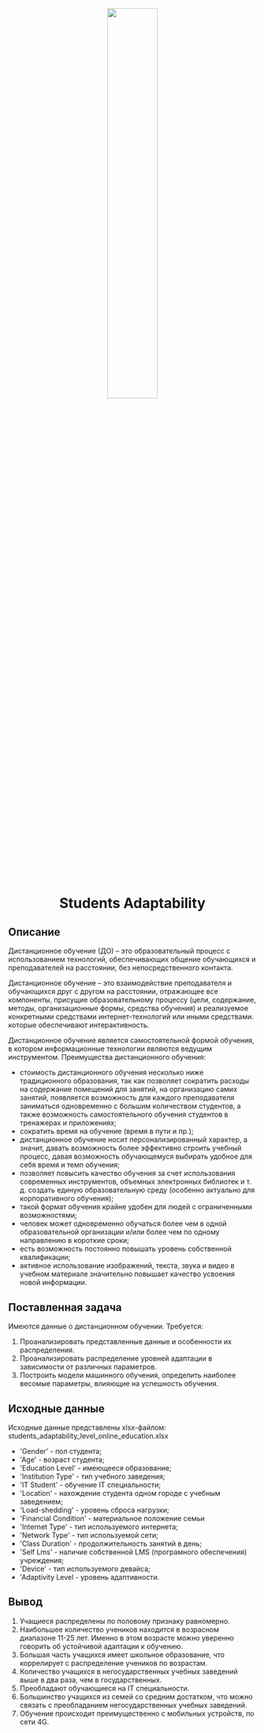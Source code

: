 <h2 align="center">
<img src="https://avatars.mds.yandex.net/i?id=3e65c72fd19d915fbebb5048d45c02ca259bbc11-9100543-images-thumbs&n=13" width="45%" >  

<h1 align="center">Students Adaptability</h1>

## Описание
Дистанционное обучение (ДО) – это образовательный процесс с использованием технологий, обеспечивающих общение обучающихся и преподавателей на расстоянии, без непосредственного контакта.

Дистанционное обучение – это взаимодействие преподавателя и обучающихся друг с другом на расстоянии, отражающее все компоненты, присущие образовательному процессу (цели, содержание, методы, организационные формы, средства обучения) и реализуемое конкретными средствами интернет-технологий или иными средствами. которые обеспечивают интерактивность.

Дистанционное обучение является самостоятельной формой обучения, в котором информационные технологии являются ведущим инструментом. 
Преимущества дистанционного обучения:

*   стоимость дистанционного обучения несколько ниже традиционного образования, так как позволяет сократить расходы на содержание помещений для занятий, на организацию самих занятий, появляется возможность для каждого преподавателя заниматься одновременно с большим количеством студентов, а также возможность самостоятельного обучения студентов в тренажерах и приложениях;
*   сократить время на обучение (время в пути и пр.);
*   дистанционное обучение носит персонализированный характер, а значит, давать возможность более эффективно строить учебный процесс, давая возможность обучающемуся выбирать удобное для себя время и темп обучения;
*   позволяет повысить качество обучения за счет использования современных инструментов, объемных электронных библиотек и т. д. создать единую образовательную среду (особенно актуально для корпоративного обучения);
*   такой формат обучения крайне удобен для людей с ограниченными возможностями; 
*   человек может одновременно обучаться более чем в одной образовательной организации и/или более чем по одному направлению в короткие сроки;
*   есть возможность постоянно повышать уровень собственной квалификации;
*   активное использование изображений, текста, звука и видео в учебном материале значительно повышает качество усвоения новой информации.
 
## Поставленная задача
Имеются данные о дистанционном обучении.
Требуется:
1) Проанализировать представленные данные и особенности их распределения.
2)	Проанализировать распределение уровней адаптации в зависимости от различных параметров.
3)	Построить модели машинного обучения, определить наиболее весомые параметры, влияющие на успешность обучения.


## Исходные данные
 Исходные данные представлены xlsx-файлом: students_adaptability_level_online_education.xlsx
 
*  'Gender' - пол студента;
*  'Age' - возраст студента;
*  'Education Level' - имеющееся образование; 
*  'Institution Type' - тип учебного заведения;
*  'IT Student' - обучение IT специальности;
*  'Location' - нахождение студента одном городе с учебным заведением;
*  'Load-shedding' - уровень сброса нагрузки;
*  'Financial Condition' - материальное положение семьи
*  'Internet Type' - тип используемого интернета;
*  'Network Type' - тип используемой сети;
*  'Class Duration' - продолжительность занятий в день;
*  'Self Lms' - наличие собственной LMS (програмного обеспечения) учреждения;
*  'Device' - тип используемого девайса;
*  'Adaptivity Level - уровень адаптивности.

## Вывод
1. Учащиеся распределены по половому признаку равномерно.
2. Наибольшее количество учеников находится в возрасном диапазоне 11-25 лет. Именно в этом возрасте можно уверенно говорить об устойчивой адаптации к обучению.
3. Большая часть учащихся имеет школьное образование, что коррелирует с распределение учеников по возрастам.
4. Количество учащихся в негосударственных учебных заведений выше в два раза, чем в государственных.
5. Преобладают обучающиеся на IT специальности.
6. Большинство учащихся из семей со средним достатком, что можно связать с преобладанием негосударственных учебных заведений.
7. Обучение происходит преимущественно с мобильных устройств, по сети 4G.



